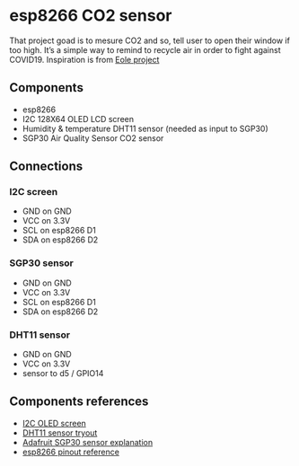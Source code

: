 # esp8266 CO2 sensor

That project goad is to mesure CO2 and so, tell user to open their window if too high. It’s a simple way to remind to recycle air in order to fight against COVID19. Inspiration is from [Eole project](http://lafabrique.centralesupelec.fr/projetco2/)

## Components

 * esp8266
 * I2C 128X64 OLED LCD screen
 * Humidity & temperature DHT11 sensor (needed as input to SGP30)
 * SGP30 Air Quality Sensor CO2 sensor

## Connections

### I2C screen

 * GND on GND
 * VCC on 3.3V
 * SCL on esp8266 D1
 * SDA on esp8266 D2

### SGP30 sensor

 * GND on GND
 * VCC on 3.3V
 * SCL on esp8266 D1
 * SDA on esp8266 D2

### DHT11 sensor

 * GND on GND
 * VCC on 3.3V
 * sensor to d5 / GPIO14

## Components references

  * [I2C OLED screen](https://randomnerdtutorials.com/esp8266-0-96-inch-oled-display-with-arduino-ide/)
  * [DHT11 sensor tryout](https://hackaday.io/project/175689/log/185783-humidity-temperature-module)
  * [Adafruit SGP30 sensor explanation](https://learn.adafruit.com/adafruit-sgp30-gas-tvoc-eco2-mox-sensor/arduino-code)
  * [esp8266 pinout reference](https://randomnerdtutorials.com/esp8266-pinout-reference-gpios/)
